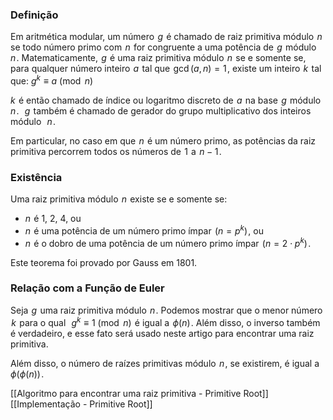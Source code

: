 ### Definição

Em aritmética modular, um número  $g$  é chamado de raiz primitiva módulo  $n$  se todo número primo com  $n$  for congruente a uma potência de  $g$  módulo  $n$ . Matematicamente,  $g$  é uma raiz primitiva módulo  $n$  se e somente se, para qualquer número inteiro  $a$  tal que  $\gcd(a, n) = 1$ , existe um inteiro  $k$  tal que: 
$g^k \equiv a \pmod n$ 

$k$  é então chamado de índice ou logaritmo discreto de  $a$  na base  $g$  módulo  $n$ .  
$g$  também é chamado de gerador do grupo multiplicativo dos inteiros módulo  
$n$ .

Em particular, no caso em que  $n$  é um número primo, as potências da raiz primitiva percorrem todos os números de  $1$  a  $n-1$ .

### Existência

Uma raiz primitiva módulo  $n$  existe se e somente se:
- $n$  é 1, 2, 4, ou
 
- $n$  é uma potência de um número primo ímpar  $(n = p^k)$ , ou
 
- $n$  é o dobro de uma potência de um número primo ímpar  $(n = 2 \cdot p^k)$ .

Este teorema foi provado por Gauss em 1801.

### Relação com a Função de Euler

Seja  $g$  uma raiz primitiva módulo  $n$ . Podemos mostrar que o menor número  $k$  para o qual  
$g^k \equiv 1 \pmod n$  é igual a  $\phi (n)$ . Além disso, o inverso também é verdadeiro, e esse fato será usado neste artigo para encontrar uma raiz primitiva.

Além disso, o número de raízes primitivas módulo  $n$ , se existirem, é igual a  $\phi (\phi (n) )$ .

[[Algoritmo para encontrar uma raiz primitiva - Primitive Root]]
[[Implementação - Primitive Root]]
